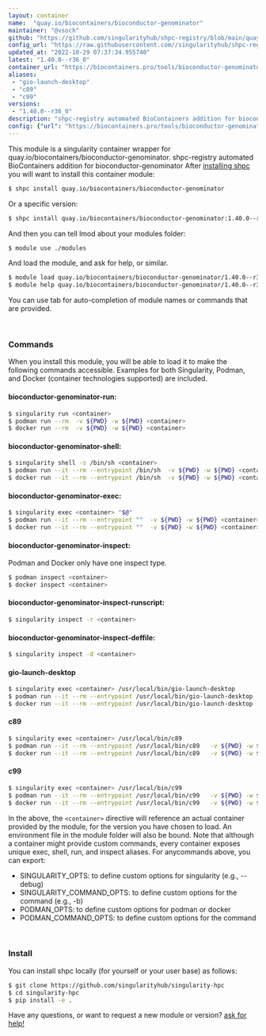 ```yaml
---
layout: container
name:  "quay.io/biocontainers/bioconductor-genominator"
maintainer: "@vsoch"
github: "https://github.com/singularityhub/shpc-registry/blob/main/quay.io/biocontainers/bioconductor-genominator/container.yaml"
config_url: "https://raw.githubusercontent.com//singularityhub/shpc-registry/main/quay.io/biocontainers/bioconductor-genominator/container.yaml"
updated_at: "2022-10-29 07:37:34.955740"
latest: "1.40.0--r36_0"
container_url: "https://biocontainers.pro/tools/bioconductor-genominator"
aliases:
 - "gio-launch-desktop"
 - "c89"
 - "c99"
versions:
 - "1.40.0--r36_0"
description: "shpc-registry automated BioContainers addition for bioconductor-genominator"
config: {"url": "https://biocontainers.pro/tools/bioconductor-genominator", "maintainer": "@vsoch", "description": "shpc-registry automated BioContainers addition for bioconductor-genominator", "latest": {"1.40.0--r36_0": "sha256:9f4d62944c8424bcdcd8521d7f1fbca2c0be32ca3e360c28b248b6a898b7f54a"}, "tags": {"1.40.0--r36_0": "sha256:9f4d62944c8424bcdcd8521d7f1fbca2c0be32ca3e360c28b248b6a898b7f54a"}, "docker": "quay.io/biocontainers/bioconductor-genominator", "aliases": {"gio-launch-desktop": "/usr/local/bin/gio-launch-desktop", "c89": "/usr/local/bin/c89", "c99": "/usr/local/bin/c99"}}
---
```


This module is a singularity container wrapper for quay.io/biocontainers/bioconductor-genominator.
shpc-registry automated BioContainers addition for bioconductor-genominator
After [installing shpc](#install) you will want to install this container module:


```bash
$ shpc install quay.io/biocontainers/bioconductor-genominator
```

Or a specific version:

```bash
$ shpc install quay.io/biocontainers/bioconductor-genominator:1.40.0--r36_0
```

And then you can tell lmod about your modules folder:

```bash
$ module use ./modules
```

And load the module, and ask for help, or similar.

```bash
$ module load quay.io/biocontainers/bioconductor-genominator/1.40.0--r36_0
$ module help quay.io/biocontainers/bioconductor-genominator/1.40.0--r36_0
```

You can use tab for auto-completion of module names or commands that are provided.

<br>

### Commands

When you install this module, you will be able to load it to make the following commands accessible.
Examples for both Singularity, Podman, and Docker (container technologies supported) are included.

#### bioconductor-genominator-run:

```bash
$ singularity run <container>
$ podman run --rm  -v ${PWD} -w ${PWD} <container>
$ docker run --rm  -v ${PWD} -w ${PWD} <container>
```

#### bioconductor-genominator-shell:

```bash
$ singularity shell -s /bin/sh <container>
$ podman run --it --rm --entrypoint /bin/sh  -v ${PWD} -w ${PWD} <container>
$ docker run --it --rm --entrypoint /bin/sh  -v ${PWD} -w ${PWD} <container>
```

#### bioconductor-genominator-exec:

```bash
$ singularity exec <container> "$@"
$ podman run --it --rm --entrypoint ""  -v ${PWD} -w ${PWD} <container> "$@"
$ docker run --it --rm --entrypoint ""  -v ${PWD} -w ${PWD} <container> "$@"
```

#### bioconductor-genominator-inspect:

Podman and Docker only have one inspect type.

```bash
$ podman inspect <container>
$ docker inspect <container>
```

#### bioconductor-genominator-inspect-runscript:

```bash
$ singularity inspect -r <container>
```

#### bioconductor-genominator-inspect-deffile:

```bash
$ singularity inspect -d <container>
```


#### gio-launch-desktop

```bash
$ singularity exec <container> /usr/local/bin/gio-launch-desktop
$ podman run --it --rm --entrypoint /usr/local/bin/gio-launch-desktop   -v ${PWD} -w ${PWD} <container> -c " $@"
$ docker run --it --rm --entrypoint /usr/local/bin/gio-launch-desktop   -v ${PWD} -w ${PWD} <container> -c " $@"
```


#### c89

```bash
$ singularity exec <container> /usr/local/bin/c89
$ podman run --it --rm --entrypoint /usr/local/bin/c89   -v ${PWD} -w ${PWD} <container> -c " $@"
$ docker run --it --rm --entrypoint /usr/local/bin/c89   -v ${PWD} -w ${PWD} <container> -c " $@"
```


#### c99

```bash
$ singularity exec <container> /usr/local/bin/c99
$ podman run --it --rm --entrypoint /usr/local/bin/c99   -v ${PWD} -w ${PWD} <container> -c " $@"
$ docker run --it --rm --entrypoint /usr/local/bin/c99   -v ${PWD} -w ${PWD} <container> -c " $@"
```



In the above, the `<container>` directive will reference an actual container provided
by the module, for the version you have chosen to load. An environment file in the
module folder will also be bound. Note that although a container
might provide custom commands, every container exposes unique exec, shell, run, and
inspect aliases. For anycommands above, you can export:

 - SINGULARITY_OPTS: to define custom options for singularity (e.g., --debug)
 - SINGULARITY_COMMAND_OPTS: to define custom options for the command (e.g., -b)
 - PODMAN_OPTS: to define custom options for podman or docker
 - PODMAN_COMMAND_OPTS: to define custom options for the command

<br>

### Install

You can install shpc locally (for yourself or your user base) as follows:

```bash
$ git clone https://github.com/singularityhub/singularity-hpc
$ cd singularity-hpc
$ pip install -e .
```

Have any questions, or want to request a new module or version? [ask for help!](https://github.com/singularityhub/singularity-hpc/issues)